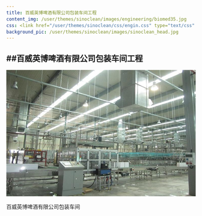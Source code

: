 ```yaml
---
title: 百威英博啤酒有限公司包装车间工程
content_img: /user/themes/sinoclean/images/engineering/biomed35.jpg
css: <link href="/user/themes/sinoclean/css/engin.css" type="text/css" rel="stylesheet" />
background_pic: /user/themes/sinoclean/images/sinoclean_head.jpg
---
```


##百威英博啤酒有限公司包装车间工程
---



![Pic1](/user/themes/sinoclean/images/engineering/biomed35.jpg)


百威英博啤酒有限公司包装车间
